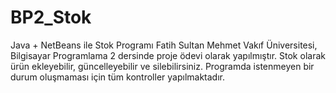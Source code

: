 # BP2_Stok
Java + NetBeans ile Stok Programı
Fatih Sultan Mehmet Vakıf Üniversitesi, Bilgisayar Programlama 2 dersinde proje ödevi olarak yapılmıştır.
Stok olarak ürün ekleyebilir, güncelleyebilir ve silebilirsiniz.
Programda istenmeyen bir durum oluşmaması için tüm kontroller yapılmaktadır.
